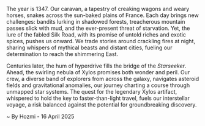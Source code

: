 
The year is 1347.  Our caravan, a tapestry of creaking wagons and weary horses, snakes across the sun-baked plains of France.  Each day brings new challenges: bandits lurking in shadowed forests, treacherous mountain passes slick with mud, and the ever-present threat of starvation. Yet, the lure of the fabled Silk Road, with its promise of untold riches and exotic spices, pushes us onward.  We trade stories around crackling fires at night, sharing whispers of mythical beasts and distant cities, fueling our determination to reach the shimmering East.

Centuries later, the hum of hyperdrive fills the bridge of the *Starseeker*.  Ahead, the swirling nebula of Xylos promises both wonder and peril.  Our crew, a diverse band of explorers from across the galaxy, navigates asteroid fields and gravitational anomalies, our journey charting a course through unmapped star systems. The quest for the legendary Xylos artifact, whispered to hold the key to faster-than-light travel, fuels our interstellar voyage, a risk balanced against the potential for groundbreaking discovery.

~ By Hozmi - 16 April 2025
